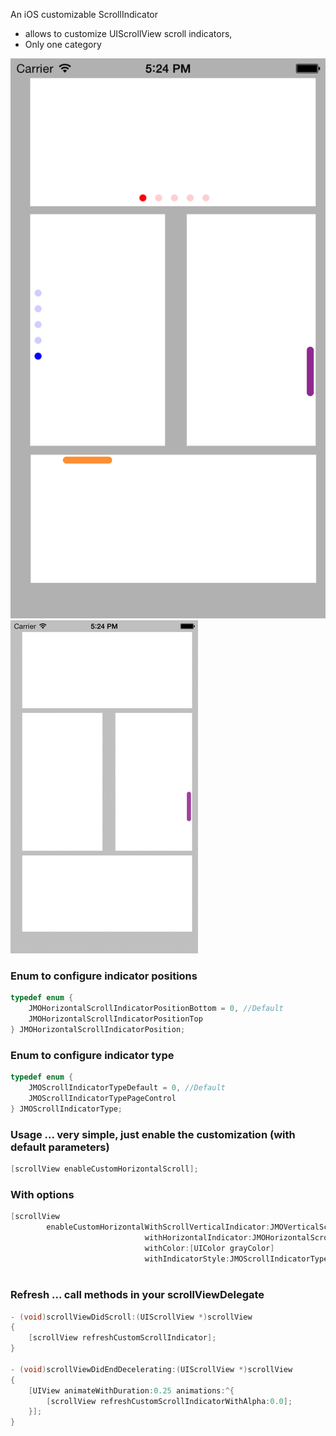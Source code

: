 An iOS customizable ScrollIndicator

- allows to customize UIScrollView scroll indicators, 
- Only one category

![Image](demo.png)
![Image](demo.gif)


### Enum to configure indicator positions

```objective-c
typedef enum {
    JMOHorizontalScrollIndicatorPositionBottom = 0, //Default
    JMOHorizontalScrollIndicatorPositionTop
} JMOHorizontalScrollIndicatorPosition;

```


### Enum to configure indicator type

```objective-c
typedef enum {
    JMOScrollIndicatorTypeDefault = 0, //Default
    JMOScrollIndicatorTypePageControl
} JMOScrollIndicatorType;

```

### Usage ... very simple, just enable the customization (with default parameters)
```objective-c
[scrollView enableCustomHorizontalScroll];
```

###  With options 
```objective-c
[scrollView 
        enableCustomHorizontalWithScrollVerticalIndicator:JMOVerticalScrollIndicatorPositionRight 
                              withHorizontalIndicator:JMOHorizontalScrollIndicatorPositionBottom 
                              withColor:[UIColor grayColor]
                              withIndicatorStyle:JMOScrollIndicatorTypePageControl];
    
```

###  Refresh ... call methods in your scrollViewDelegate 

```objective-c
- (void)scrollViewDidScroll:(UIScrollView *)scrollView
{
    [scrollView refreshCustomScrollIndicator];
}

- (void)scrollViewDidEndDecelerating:(UIScrollView *)scrollView
{
    [UIView animateWithDuration:0.25 animations:^{
        [scrollView refreshCustomScrollIndicatorWithAlpha:0.0];
    }];
}
    
```



